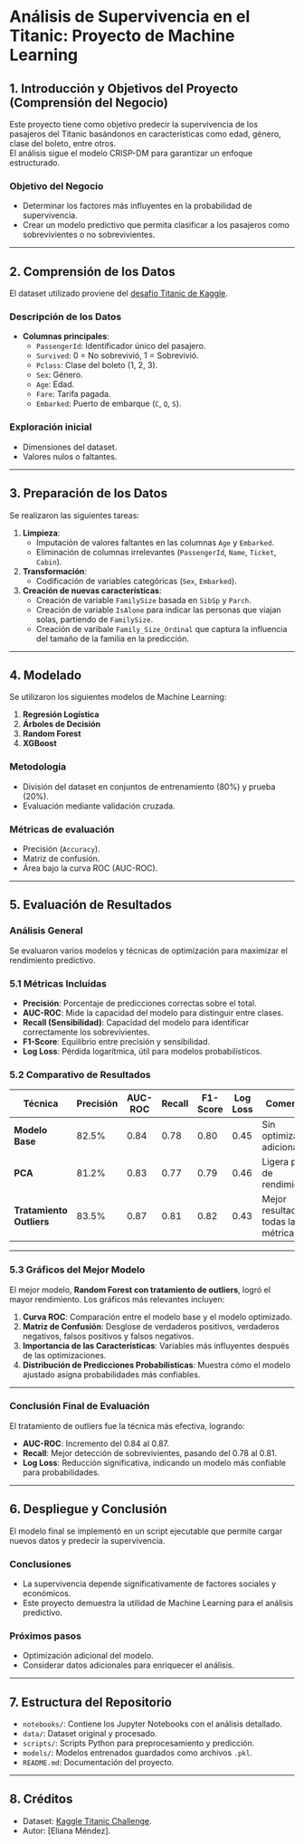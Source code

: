 # **Análisis de Supervivencia en el Titanic: Proyecto de Machine Learning**

## **1. Introducción y Objetivos del Proyecto (Comprensión del Negocio)**  
Este proyecto tiene como objetivo predecir la supervivencia de los pasajeros del Titanic basándonos en características como edad, género, clase del boleto, entre otros.  
El análisis sigue el modelo CRISP-DM para garantizar un enfoque estructurado.  

### **Objetivo del Negocio**  
- Determinar los factores más influyentes en la probabilidad de supervivencia.  
- Crear un modelo predictivo que permita clasificar a los pasajeros como sobrevivientes o no sobrevivientes.  

---

## **2. Comprensión de los Datos**  
El dataset utilizado proviene del [desafío Titanic de Kaggle](https://www.kaggle.com/c/titanic).  

### **Descripción de los Datos**  
- **Columnas principales**:  
  - `PassengerId`: Identificador único del pasajero.  
  - `Survived`: 0 = No sobrevivió, 1 = Sobrevivió.  
  - `Pclass`: Clase del boleto (1, 2, 3).  
  - `Sex`: Género.  
  - `Age`: Edad.  
  - `Fare`: Tarifa pagada.  
  - `Embarked`: Puerto de embarque (`C`, `Q`, `S`).  

### **Exploración inicial**  
- Dimensiones del dataset.  
- Valores nulos o faltantes.  

---

## **3. Preparación de los Datos**  
Se realizaron las siguientes tareas:  
1. **Limpieza**:  
   - Imputación de valores faltantes en las columnas `Age` y `Embarked`.  
   - Eliminación de columnas irrelevantes (`PassengerId`, `Name`, `Ticket`, `Cabin`).  
2. **Transformación**:  
   - Codificación de variables categóricas (`Sex`, `Embarked`).      
3. **Creación de nuevas características**:  
   - Creación de variable `FamilySize` basada en `SibSp` y `Parch`.
   - Creación de variable `IsAlone` para indicar las personas que viajan solas, partiendo de `FamilySize`.
   - Creación de varibale `Family_Size_Ordinal` que captura la influencia del tamaño de la familia en la predicción. 

---

## **4. Modelado**  
Se utilizaron los siguientes modelos de Machine Learning:  
1. **Regresión Logística**  
2. **Árboles de Decisión**  
3. **Random Forest**  
4. **XGBoost**  

### **Metodología**  
- División del dataset en conjuntos de entrenamiento (80%) y prueba (20%).  
- Evaluación mediante validación cruzada.  

### **Métricas de evaluación**  
- Precisión (`Accuracy`).  
- Matriz de confusión.  
- Área bajo la curva ROC (AUC-ROC).  

---

## **5. Evaluación de Resultados**

### **Análisis General**  
Se evaluaron varios modelos y técnicas de optimización para maximizar el rendimiento predictivo.  

### **5.1 Métricas Incluidas**  
- **Precisión**: Porcentaje de predicciones correctas sobre el total.  
- **AUC-ROC**: Mide la capacidad del modelo para distinguir entre clases.  
- **Recall (Sensibilidad)**: Capacidad del modelo para identificar correctamente los sobrevivientes.  
- **F1-Score**: Equilibrio entre precisión y sensibilidad.  
- **Log Loss**: Pérdida logarítmica, útil para modelos probabilísticos.  

### **5.2 Comparativo de Resultados**  

| Técnica                  | Precisión | AUC-ROC | Recall | F1-Score | Log Loss | Comentarios                                   |  
|--------------------------|-----------|---------|--------|----------|----------|---------------------------------------------|  
| **Modelo Base**          | 82.5%     | 0.84    | 0.78   | 0.80     | 0.45     | Sin optimizaciones adicionales.             |  
| **PCA**                  | 81.2%     | 0.83    | 0.77   | 0.79     | 0.46     | Ligera pérdida de rendimiento.              |  
| **Tratamiento Outliers** | 83.5%     | 0.87    | 0.81   | 0.82     | 0.43     | Mejor resultado en todas las métricas.      |  

---

### **5.3 Gráficos del Mejor Modelo**  
El mejor modelo, **Random Forest con tratamiento de outliers**, logró el mayor rendimiento. Los gráficos más relevantes incluyen:  
1. **Curva ROC**: Comparación entre el modelo base y el modelo optimizado.  
2. **Matriz de Confusión**: Desglose de verdaderos positivos, verdaderos negativos, falsos positivos y falsos negativos.  
3. **Importancia de las Características**: Variables más influyentes después de las optimizaciones.  
4. **Distribución de Predicciones Probabilísticas**: Muestra cómo el modelo ajustado asigna probabilidades más confiables.  

---

### **Conclusión Final de Evaluación**  
El tratamiento de outliers fue la técnica más efectiva, logrando:  
- **AUC-ROC**: Incremento del 0.84 al 0.87.  
- **Recall**: Mejor detección de sobrevivientes, pasando del 0.78 al 0.81.  
- **Log Loss**: Reducción significativa, indicando un modelo más confiable para probabilidades.  

---

## **6. Despliegue y Conclusión**  
El modelo final se implementó en un script ejecutable que permite cargar nuevos datos y predecir la supervivencia.  

### **Conclusiones**  
- La supervivencia depende significativamente de factores sociales y económicos.  
- Este proyecto demuestra la utilidad de Machine Learning para el análisis predictivo.  

### **Próximos pasos**  
- Optimización adicional del modelo.  
- Considerar datos adicionales para enriquecer el análisis.  

---

## **7. Estructura del Repositorio**  
- `notebooks/`: Contiene los Jupyter Notebooks con el análisis detallado.  
- `data/`: Dataset original y procesado.  
- `scripts/`: Scripts Python para preprocesamiento y predicción.  
- `models/`: Modelos entrenados guardados como archivos `.pkl`.  
- `README.md`: Documentación del proyecto.  

---

## **8. Créditos**  
- Dataset: [Kaggle Titanic Challenge](https://www.kaggle.com/c/titanic).  
- Autor: [Eliana Méndez].  

